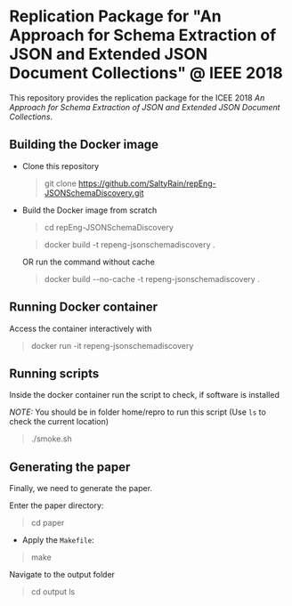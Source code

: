 # Replication Package for "An Approach for Schema Extraction of JSON and Extended JSON Document Collections" @ IEEE 2018

This repository provides the replication package for the ICEE 2018
*An Approach for Schema Extraction of JSON and Extended JSON Document Collections*. 

## Building the Docker image
- Clone this repository
  > git clone https://github.com/SaltyRain/repEng-JSONSchemaDiscovery.git
- Build the Docker image from scratch
  > cd repEng-JSONSchemaDiscovery

  > docker build -t repeng-jsonschemadiscovery .

  OR run the command without cache
  > docker build --no-cache -t repeng-jsonschemadiscovery .

## Running Docker container
Access the container interactively with
  > docker run -it repeng-jsonschemadiscovery

## Running scripts
Inside the docker container run the script to check, if software is installed

*NOTE:* You should be in folder home/repro to run this script (Use `ls` to check the current location)

> ./smoke.sh


## Generating the paper

Finally, we need to generate the paper.

Enter the paper directory:

> cd paper

- Apply the `Makefile`:

> make

Navigate to the output folder

> cd output
> ls
